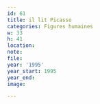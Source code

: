 ```yaml
---
id: 61
title: il lit Picasso
categories: Figures humaines
w: 33
h: 41
location:
note:
file:
year: '1995'
year_start: 1995
year_end:
image:

---
```

